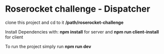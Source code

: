 # Roserocket challenge - Dispatcher

clone this project and cd to it **/path/roserocket-challenge**

Install Dependencies with: **npm install** for server and **npm run client-install** for client

To run the project simply run **npm run dev**


